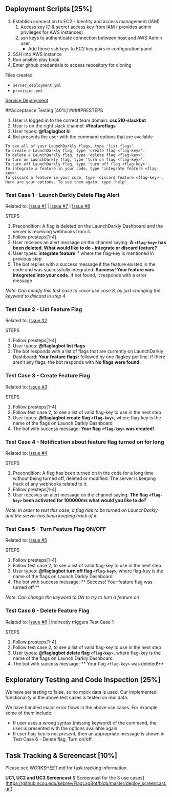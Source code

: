 ## Deployment Scripts [25%]

1. Establish connection to EC2 - Identity and access management (IAM)
   1. Access key ID & secret access key from IAM ( provides admin privileges for AWS instances)
   2. ssh keys to authenticate connection between host and AWS Admin user
        * Add these ssh keys to EC2 key pairs in configuration panel
2. SSH into AWS instance
3. Run ansible play book
4. Enter github credentials to access repository for cloning

Files created
* `server_deployment.yml`
* `provision.yml`

[Service Deployment](https://www.youtube.com/watch?v=7K9fXtlD2F4&feature=youtu.be)


##Acceptance Testing [40%]
####PRESTEPS

1. User is logged in to the correct team domain: **csc510-slackbot**
2. User is on the right slack channel: **#featureflags**
3. User types: **@flaglagbot hi**
4. Bot presents the user with the command options that are available
~~~~
To see all of your LaunchDarkly flags, type 'list flags'.
To create a LaunchDarkly flag, type 'create flag <flag-key>'.
To delete a LaunchDarkly flag, type 'delete flag <flag-key>'.
To turn on LaunchDarkly flag, type 'turn on flag <flag-key>'.
To turn off LaunchDarkly flag, type 'turn off flag <flag-key>'.
To integrate a feature in your code, type 'integrate feature <flag-key>'.
To discard a feature in your code, type 'discard feature <flag-key>'.
Here are your options. To see them again, type 'help'.
~~~~

### Test Case 1 - Launch Darkly Delete Flag Alert
Related to: [Issue #1](../../issues/1) | [Issue #7](../../issues/7) | [Issue #8](../../issues/8)

STEPS

1. Precondition: A flag is deleted on the LaunchDarkly Dashboard and the server is receiving webhooks from it.
2. Follow presteps[1-4]
3. User receives an alert message on the channel saying: **A `<flag-key>` has been deleted. What would like to do - integrate or discard feature?**
4. User types: **integrate feature '<flag-key>'** where the flag-key is mentioned in previous step
5. The bot replies with a success message if the feature existed in the code and was successfully integrated. **Success! Your feature was integreted into your code**. If not found, it responds with a error message 


*Note: Can modify this test case to cover use case 8, by just changing the keyword to discard in step 4*

### Test Case 2 - List Feature Flag
Related to: [Issue #2](../../issues/2)

STEPS

1. Follow presteps[1-4]
2. User types: **@flaglagbot list flags**
3. The bot responds with a list of flags that are currently on LaunchDarkly Dashboard: **Your feature flags:** followed by one flagkey per line. If there aren’t any flags, the bot responds with **No flags were found.**


### Test Case 3 - Create Feature Flag
Related to: [Issue #3](../../issues/3)

STEPS

1. Follow presteps[1-4]
2. Follow test case 2, to see a list of valid flag-key to use in the next step
3. User types:  **@flaglagbot create flag `<flag-key>`**, where flag-key is the name of the flags on Launch Darkly Dashboard
3. The bot with success message: **Your flag `<flag-key>` was created!**

### Test Case 4 - Notification about feature flag turned on for long
Related to: [Issue #4](../../issues/4)

STEPS

1. Precondition: A flag has been turned on in the code for a long time without being turned off, deleted or modified. The server is keeping track of any webhooks related to it.
2. Follow presteps[1-4]
3. User receives an alert message on the channel saying: **The flag `<flag-key>` been activated for 100000ms what would you like to do?**

*Note: In order to test this case, a flag has to be turned on LaunchDarkly and the server has been keeping track of it*

### Test Case 5 - Turn Feature Flag ON/OFF
Related to: [Issue #5](../../issues/5)

STEPS

1. Follow presteps[1-4]
2. Follow test case 2, to see a list of valid flag-key to use in the next step
3. User types: **@flaglagbot turn off flag `<flag-key>`**, where flag-key is the name of the flags on Launch Darkly Dashboard
4. The bot with success message: ** Success! Your feature flag was turned off.**

*Note: Can change the keyword to ON to try to turn a feature on*

### Test Case 6 - Delete Feature Flag
Related to: [Issue #6](../../issues/6) | indirectly triggers Test Case 1

STEPS

1. Follow presteps[1-4]
2. Follow test case 2, to see a list of valid flag-key to use in the next step
3. User types: **@flaglagbot delete flag `<flag-key>`**, where flag-key is the name of the flags on Launch Darkly Dashboard
4. The bot with success message: ** Your flag `<flag-key>` was deleted!**

## Exploratory Testing and Code Inspection [25%]
We have set testing to false, so no mock data is used. Our implemented functionality in the above test cases is tested on real data. 

We have handled major error flows in the above use cases. For example some of them include:
* If user uses a wrong syntax (missing keyword) of the command, the user is presented with the options available again.
* If user flag-key is not present, then an appropriate message is shown in Test Case 6 - Delete flag, Turn on/off.


## Task Tracking & Screencast [10%]

Please see [WORKSHEET.md](https://github.ncsu.edu/kebrey/FlagLagBot/blob/master/WORKSHEET.md) for task tracking information.

**UC1, UC2 and UC3 Screencast**
![ Screencast for the 3 use cases] (https://github.ncsu.edu/kebrey/FlagLagBot/blob/master/deploy_screencast.gif)


